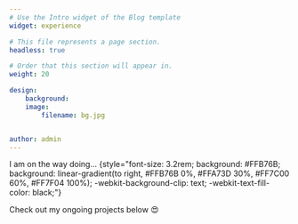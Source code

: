 ```yaml
---
# Use the Intro widget of the Blog template
widget: experience

# This file represents a page section.
headless: true

# Order that this section will appear in.
weight: 20

design:
    background:
    image:
        filename: bg.jpg


author: admin
---
```


I am on the way doing...
{style="font-size: 3.2rem; background: #FFB76B; background: linear-gradient(to right, #FFB76B 0%, #FFA73D 30%, #FF7C00 60%, #FF7F04 100%); -webkit-background-clip: text; -webkit-text-fill-color: black;"}

Check out my ongoing projects below 😍
